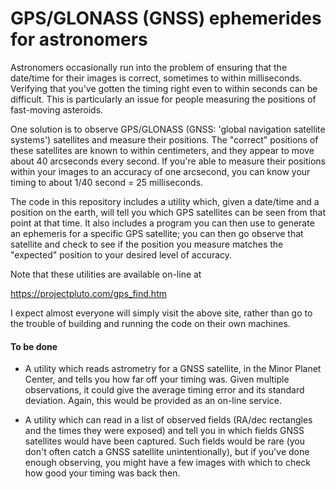 # GPS/GLONASS (GNSS) ephemerides for astronomers

Astronomers occasionally run into the problem of ensuring that the
date/time for their images is correct,  sometimes to within milliseconds.
Verifying that you've gotten the timing right even to within seconds can
be difficult.  This is particularly an issue for people measuring the
positions of fast-moving asteroids.

One solution is to observe GPS/GLONASS (GNSS:  'global navigation
satellite systems') satellites and measure their positions.  The
"correct" positions of these satellites are known to within centimeters,
and they appear to move about 40 arcseconds every second.  If you're able
to measure their positions within your images to an accuracy of one
arcsecond,  you can know your timing to about 1/40 second = 25
milliseconds.

The code in this repository includes a utility which,  given a date/time
and a position on the earth,  will tell you which GPS satellites can be
seen from that point at that time.  It also includes a program you can
then use to generate an ephemeris for a specific GPS satellite;  you can
then go observe that satellite and check to see if the position you
measure matches the "expected" position to your desired level of accuracy.

Note that these utilities are available on-line at

https://projectpluto.com/gps_find.htm

I expect almost everyone will simply visit the above site,  rather than go to
the trouble of building and running the code on their own machines.

#### To be done

* A utility which reads astrometry for a GNSS satellite,  in the Minor Planet
Center,  and tells you how far off your timing was.  Given multiple observations,
it could give the average timing error and its standard deviation.  Again,
this would be provided as an on-line service.

* A utility which can read in a list of observed fields (RA/dec rectangles
and the times they were exposed) and tell you in which fields GNSS
satellites would have been captured.  Such fields would be rare (you
don't often catch a GNSS satellite unintentionally),  but if you've
done enough observing,  you might have a few images with which to check
how good your timing was back then.

